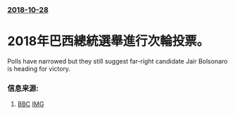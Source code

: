 ### [2018-10-28](/news/2018/10/28/index.md)

##### 
# 2018年巴西總統選舉進行次輪投票。 

Polls have narrowed but they still suggest far-right candidate Jair Bolsonaro is heading for victory.


### 信息来源:

1. [BBC](https://www.bbc.co.uk/news/world-latin-america-46008907) [IMG](https://ichef.bbci.co.uk/news/1024/branded_news/11478/production/_104067707_2ae5c145-9ab8-492f-a89e-fb5688426994.jpg)
